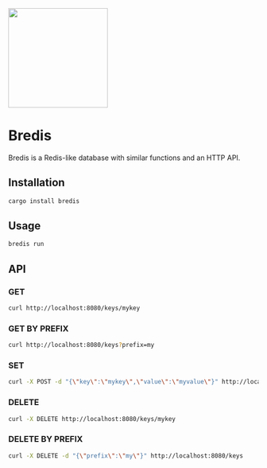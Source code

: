 <img src="https://github.com/vadim-su/bredis/assets/1702003/f046fac9-f25f-4f9e-8aa2-fbca414df8e4" width="200" />

# Bredis
Bredis is a Redis-like database with similar functions and an HTTP API.

## Installation
```bash
cargo install bredis
```

## Usage
```bash
bredis run
```

## API
### GET
```bash
curl http://localhost:8080/keys/mykey
```

### GET BY PREFIX
```bash
curl http://localhost:8080/keys?prefix=my
```

### SET
```bash
curl -X POST -d "{\"key\":\"mykey\",\"value\":\"myvalue\"}" http://localhost:8080/keys
```

### DELETE
```bash
curl -X DELETE http://localhost:8080/keys/mykey
```

### DELETE BY PREFIX
```bash
curl -X DELETE -d "{\"prefix\":\"my\"}" http://localhost:8080/keys
```
